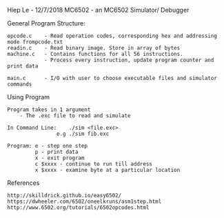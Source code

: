 Hiep Le - 12/7/2018
MC6502 - an MC6502 Simulator/ Debugger

General Program Structure: 

	opcode.c 	- Read operation codes, corresponding hex and addressing mode frompcode.txt
	readin.c 	- Read binary image. Store in array of bytes
	machine.c 	- Contains functions for all 56 instructions.
				- Process every instruction, update program counter and print data

	main.c 		- I/O with user to choose executable files and simulator commands

Using Program
	
	Program takes in 1 argument
		- The .exc file to read and simulate

	In Command Line: 	./sim <file.exc>
					e.g ./sim fib.exc

	Program: e - step one step
			 p - print data
			 x - exit program
			 c $xxxx - continue to run till address
			 x $xxxx - examine byte at a particular location

References
	
	http://skilldrick.github.io/easy6502/
	https://dwheeler.com/6502/oneelkruns/asm1step.html
	http://www.6502.org/tutorials/6502opcodes.html